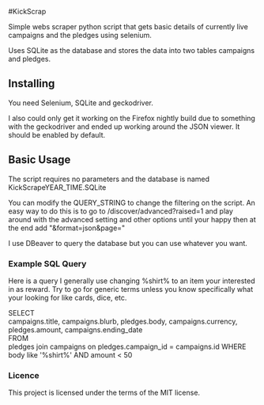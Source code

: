 #KickScrap

Simple webs scraper python script that gets basic details of currently live campaigns and the pledges using selenium.

Uses SQLite as the database and stores the data into two tables campaigns and pledges.

## Installing

You need Selenium, SQLite and geckodriver.

I also could only get it working on the Firefox nightly build due to something with the geckodriver and ended up working around the JSON viewer. It should be enabled by default.

## Basic Usage

The script requires no parameters and the database is named KickScrapeYEAR_TIME.SQLite

You can modify the QUERY_STRING to change the filtering on the script. An easy way to do this is to go to /discover/advanced?raised=1 and play around with the advanced setting and other options until your happy then at the end add "&format=json&page="

I use DBeaver to query the database but you can use whatever you want.

### Example SQL Query
Here is a query I generally use changing %shirt% to an item your interested in as reward. Try to go for generic terms unless you know specifically what your looking for like cards, dice, etc.

SELECT  
campaigns.title, campaigns.blurb, pledges.body, campaigns.currency, pledges.amount, campaigns.ending_date   
FROM  
pledges join campaigns on  pledges.campaign_id = campaigns.id
WHERE
body like '%shirt%' AND amount < 50

### Licence
This project is licensed under the terms of the MIT license.
